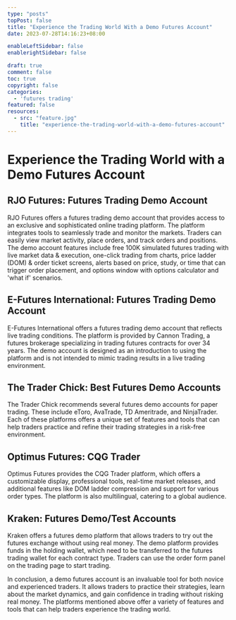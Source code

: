 ```yaml
---
type: "posts"
topPost: false
title: "Experience the Trading World With a Demo Futures Account"
date: 2023-07-28T14:16:23+08:00

enableLeftSidebar: false
enablerightSidebar: false

draft: true
comment: false
toc: true
copyright: false
categories: 
  - 'futures trading'
featured: false
resources: 
  - src: "feature.jpg"
    title: "experience-the-trading-world-with-a-demo-futures-account"
---
```


# Experience the Trading World with a Demo Futures Account

## RJO Futures: Futures Trading Demo Account

RJO Futures offers a futures trading demo account that provides access to an exclusive and sophisticated online trading platform. The platform integrates tools to seamlessly trade and monitor the markets. Traders can easily view market activity, place orders, and track orders and positions. The demo account features include free 100K simulated futures trading with live market data & execution, one-click trading from charts, price ladder (DOM) & order ticket screens, alerts based on price, study, or time that can trigger order placement, and options window with options calculator and 'what if' scenarios.

## E-Futures International: Futures Trading Demo Account

E-Futures International offers a futures trading demo account that reflects live trading conditions. The platform is provided by Cannon Trading, a futures brokerage specializing in trading futures contracts for over 34 years. The demo account is designed as an introduction to using the platform and is not intended to mimic trading results in a live trading environment.

## The Trader Chick: Best Futures Demo Accounts

The Trader Chick recommends several futures demo accounts for paper trading. These include eToro, AvaTrade, TD Ameritrade, and NinjaTrader. Each of these platforms offers a unique set of features and tools that can help traders practice and refine their trading strategies in a risk-free environment.

## Optimus Futures: CQG Trader

Optimus Futures provides the CQG Trader platform, which offers a customizable display, professional tools, real-time market releases, and additional features like DOM ladder compression and support for various order types. The platform is also multilingual, catering to a global audience.

## Kraken: Futures Demo/Test Accounts

Kraken offers a futures demo platform that allows traders to try out the futures exchange without using real money. The demo platform provides funds in the holding wallet, which need to be transferred to the futures trading wallet for each contract type. Traders can use the order form panel on the trading page to start trading.

In conclusion, a demo futures account is an invaluable tool for both novice and experienced traders. It allows traders to practice their strategies, learn about the market dynamics, and gain confidence in trading without risking real money. The platforms mentioned above offer a variety of features and tools that can help traders experience the trading world.
